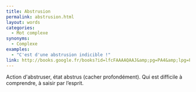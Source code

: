 ```yaml
---
title: Abstrusion
permalink: abstrusion.html
layout: words
categories:
  - Mot complexe
synonyms:
  - Complexe
examples:
  - "C'est d'une abstrusion indicible !"
link: http://books.google.fr/books?id=lfcFAAAAQAAJ&amp;pg=PA4&amp;lpg=PA4&amp;dq=abstrusion&amp;source=web&amp;ots=butwwGocFZ&amp;sig=mN6KCb40tfbCskM9Z6qtb_a-uiQ&amp;hl=fr
---
```


Action d'abstruser, état abstrus (cacher profondément).
Qui est difficile à comprendre, à saisir par l’esprit.
